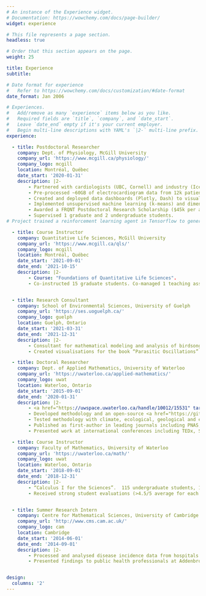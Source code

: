 ```yaml
---
# An instance of the Experience widget.
# Documentation: https://wowchemy.com/docs/page-builder/
widget: experience

# This file represents a page section.
headless: true

# Order that this section appears on the page.
weight: 25

title: Experience
subtitle:

# Date format for experience
#   Refer to https://wowchemy.com/docs/customization/#date-format
date_format: Jan 2006

# Experiences.
#   Add/remove as many `experience` items below as you like.
#   Required fields are `title`, `company`, and `date_start`.
#   Leave `date_end` empty if it's your current employer.
#   Begin multi-line descriptions with YAML's `|2-` multi-line prefix.
experience:

  - title: Postdoctoral Researcher
    company: Dept. of Physiology, McGill University
    company_url: 'https://www.mcgill.ca/physiology/'
    company_logo: mcgill
    location: Montréal, Québec
    date_start: '2020-01-31'
    description: |2-
        - Partnered with cardiologists (UBC, Cornell) and industry (Icentia inc.) to research mechanisms of cardiac arrhythmia from wearable device data.
        - Pre-processed ~60GB of electrocardiogram data from 12k patients using cloud resources (Compute Canada).
        - Created and deployed data dashboards (Plotly, Dash) to visualise records and derived metrics.
        - Implemented unsupervised machine learning (k-means) and dimension reduction techniques (PCA+t-SNE) to investigate arrhythmia subtypes.
        - Awarded a FRQNT Postdoctoral Research Scholarship ($45k per annum).
        - Supervised 1 graduate and 2 undergraduate students. 
# Project trained a reinforcement learning agent in Tensorflow to generate an arrhythmia with minimal stimulus.

  - title: Course Instructor
    company: Quantitative Life Sciences, McGill University
    company_url: 'https://www.mcgill.ca/qls/'
    company_logo: mcgill
    location: Montréal, Québec
    date_start: '2021-09-01'
    date_end: '2021-10-15'
    description: |2-
        - Course: "Foundations of Quantitative Life Sciences".
        - Co-instructed 15 graduate students. Co-managed 1 teaching assistant.


  - title: Research Consultant
    company: School of Environmental Sciences, University of Guelph
    company_url: 'https://ses.uoguelph.ca/'
    company_logo: guelph
    location: Guelph, Ontario
    date_start: '2021-03-31'
    date_end: '2021-12-31'
    description: |2-
        - Consultant for mathematical modeling and analysis of birdsong.
        - Created visualisations for the book “Parasitic Oscillations” by Dr. Madhur Anand, published by Penguin Random House.

  - title: Doctoral Researcher
    company: Dept. of Applied Mathematics, University of Waterloo
    company_url: 'https://uwaterloo.ca/applied-mathematics/'
    company_logo: uwat
    location: Waterloo, Ontario
    date_start: '2015-09-01'
    date_end: '2020-01-31'
    description: |2-
        - <a href="https://uwspace.uwaterloo.ca/handle/10012/15531" target="_blank">Thesis</a>: "Detecting and distinguishing transitions in ecological systems: model and data-driven approaches".
        - Developed methodology and an open-source <a href="https://github.com/ThomasMBury/ewstools" target="_blank">Python package</a> for detecting tipping points (bifurcations) in time series data.
        - Tested methodology with climate, ecological, geological and engineering datasets, which outperformed conventional methods.
        - Published as first-author in leading journals including PNAS, Journal of the Royal Society Interface, and PLOS Comp. Biology.
        - Presented work at international conferences including TEDx, Soc. for Mathematical Biology, and Canadian Soc. of Applied and Industrial Mathematics.

  - title: Course Instructor
    company: Faculty of Mathematics, University of Waterloo
    company_url: 'https://uwaterloo.ca/math/'
    company_logo: uwat
    location: Waterloo, Ontario
    date_start: '2018-09-01'
    date_end: '2018-12-31'
    description: |2-
        - “Calculus I for the Sciences”.  115 undergraduate students, 1 teaching assistant.
        - Received strong student evaluations (>4.5/5 average for each teaching aspect).


  - title: Summer Research Intern
    company: Centre for Mathematical Sciences, University of Cambridge
    company_url: 'http://www.cms.cam.ac.uk/'
    company_logo: cam
    location: Cambridge
    date_start: '2014-06-01'
    date_end: '2014-09-01'
    description: |2-
        - Processed and analysed disease incidence data from hospitals across East England.
        - Presented findings to public health professionals at Addenbrooke’s Hospital, Cambridge.


design:
  columns: '2'
---
```

